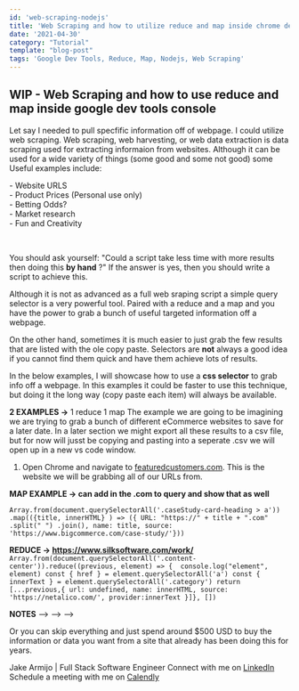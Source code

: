 ```yaml
---
id: 'web-scraping-nodejs'
title: 'Web Scraping and how to utilize reduce and map inside chrome dev tool'
date: '2021-04-30'
category: "Tutorial"
template: "blog-post"
tags: 'Google Dev Tools, Reduce, Map, Nodejs, Web Scraping'
---
```

## **WIP** - Web Scraping and how to use reduce and map inside google dev tools console

Let say I needed to pull specfific information off of webpage. I could utilize web scraping. Web scraping, web harvesting, or web data extraction is data scraping used for extracting informaion from websites. Although it can be used for a wide variety of things (some good and some not good) some Useful examples include:

<p class="border">
- Website URLS
</br>
- Product Prices (Personal use only)
</br>
- Betting Odds?
</br>
- Market research
</br>
- Fun and Creativity
</p>
</br>

You should ask yourself: "Could a script take less time with more results then doing this **by hand** ?" If the answer is yes, then you should write a script to achieve this. 

Although it is not as advanced as a full web sraping script a simple query selector is a very powerful tool. Paired with a reduce and a map and you have the power to grab a bunch of useful targeted information off a webpage.

On the other hand, sometimes it is much easier to just grab the few results that are listed with the ole copy paste. Selectors are **not** always a good idea if you cannot find them quick and have them achieve lots of results.

In the below examples, I will showcase how to use a **css selector** to grab info off a webpage. In this examples it could be faster to use this technique, but doing it the long way (copy paste each item) will always be available. 

**2 EXAMPLES ->** 1 reduce 1 map
The example we are going to be imagining we are trying to grab a bunch of different eCommerce websites to save for a later date. In a later section we might export all these results to a csv file, but for now will jusst be copying and pasting into a seperate .csv we will open up in a new vs code window. 
  
  1. Open Chrome and navigate to <a href='https://www.featuredcustomers.com/vendor/woocommerce/case-studies/all' target='_blank'>featuredcustomers.com</a>. This is the website we will be grabbing all of our URLs from.

**MAP EXAMPLE -> can add in the .com to query and show that as well**

`
  Array.from(document.querySelectorAll('.caseStudy-card-heading > a'))
    .map(({title, innerHTML} ) => ({ URL: "https://" + title + ".com"
    .split(" ")
    .join(), name: title, source: 'https://www.bigcommerce.com/case-study/'}))
`

**REDUCE -> https://www.silksoftware.com/work/**
`
  Array.from(document.querySelectorAll('.content-center')).reduce((previous, element) => { 
    console.log("element", element)
    const { href } = element.querySelectorAll('a')
    const { innerText } = element.querySelectorAll('.category')
      return [...previous,{ url: undefined, name: innerHTML, source: 'https://netalico.com/', provider:innerText }]}, [])
`

**NOTES** —> —> —>  

Or you can skip everything and just spend around $500 USD to buy the information or data you want from a site that already has been doing this for years.

Jake Armijo <bold>|</bold> Full Stack Software Engineer
Connect with me on [LinkedIn](https://www.linkedin.com/in/jake-armijo/)
Schedule a meeting with me on [Calendly](https://calendly.com/armijojake/meeting)
